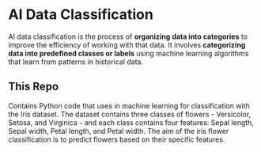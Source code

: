 # AI Data Classification
AI data classification is the process of **organizing data into categories** to improve the efficiency of working with that data.
It involves **categorizing data into predefined classes or labels** using machine learning algorithms that learn from patterns in historical data.
## This Repo
Contains Python code that uses in machine learning for classification with the Iris dataset. 
The dataset contains three classes of flowers - Versicolor, Setosa, and Virginica - and each class contains four features: Sepal length, Sepal width, Petal length, and Petal width. 
The aim of the iris flower classification is to predict flowers based on their specific features.

